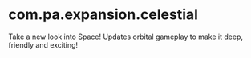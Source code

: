 # com.pa.expansion.celestial
Take a new look into Space! Updates orbital gameplay to make it deep, friendly and exciting!
